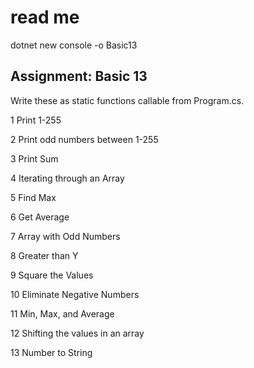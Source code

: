 # read me

dotnet new console -o Basic13

## Assignment: Basic 13

Write these as static functions callable from Program.cs.

1 Print 1-255

2 Print odd numbers between 1-255

3 Print Sum

4 Iterating through an Array

5 Find Max

6 Get Average

7 Array with Odd Numbers

8 Greater than Y

9 Square the Values

10 Eliminate Negative Numbers

11 Min, Max, and Average

12 Shifting the values in an array

13 Number to String
